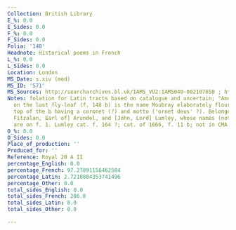```yaml
---
Collection: British Library
E_%: 0.0
E_Sides: 0.0
F_%: 0.0
F_Sides: 0.0
Folia: '148'
Headnote: Historical poems in French
L_%: 0.0
L_Sides: 0.0
Location: London
MS_Date: s.xiv (med)
MS_ID: '571'
MS_Sources: http://searcharchives.bl.uk/IAMS_VU2:IAMS040-002107650 ; https://www.europeana.eu/portal/en/search?q=what%3A%22BL+Royal+20+A+II%22&view=grid
Notes: folation for Latin tracts based on catalogue and uncertain; "Among scribblings
  on the last fly-leaf (f. 148 b) is the name Moubray elaborately flourished, the
  top of the b having a coronet (?) and motto ('ornet deus' ?). Belonged to [Henry
  Fitzalan, Earl of] Arundel, and [John, Lord] Lumley, whose names (not autograph)
  are on f. 1. Lumley cat. f. 164 ?; cat. of 1666, f. 11 b; not in CMA ."
O_%: 0.0
O_Sides: 0.0
Place_of_production: ''
Produced_for: ''
Reference: Royal 20 A II
percentage_English: 0.0
percentage_French: 97.27891156462584
percentage_Latin: 2.7210884353741496
percentage_Other: 0.0
total_sides_English: 0.0
total_sides_French: 286.0
total_sides_Latin: 8.0
total_sides_Other: 0.0

---
```

